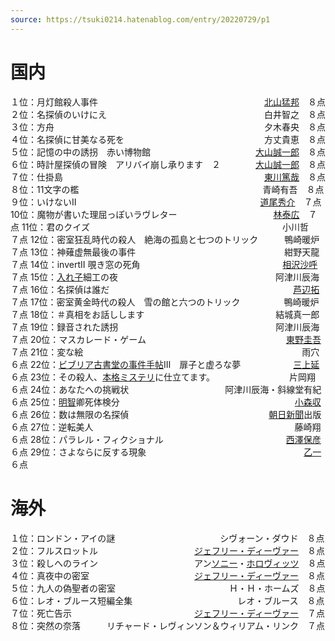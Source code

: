 ```yaml
---
source: https://tsuki0214.hatenablog.com/entry/20220729/p1
---
```

# 国内

１位：月灯館殺人事件　　　　　　　　　　　　　　　　　　　[北山猛邦](https://d.hatena.ne.jp/keyword/%CB%CC%BB%B3%CC%D4%CB%AE)　８点
２位：名探偵のいけにえ　　　　　　　　　　　　　　　　　　白井智之　８点
３位：方舟　　　　　　　　　　　　　　　　　　　　　　　　夕木春央　８点
４位：名探偵に甘美なる死を　　　　　　　　　　　　　　　　方丈貴恵　８点
５位：記憶の中の誘拐　赤い博物館　　　　　　　　　　　　[大山誠一郎](https://d.hatena.ne.jp/keyword/%C2%E7%BB%B3%C0%BF%B0%EC%CF%BA)　８点
６位：時計屋探偵の冒険　アリバイ崩し承ります　２　　　　[大山誠一郎](https://d.hatena.ne.jp/keyword/%C2%E7%BB%B3%C0%BF%B0%EC%CF%BA)　８点
７位：仕掛島　　　　　　　　　　　　　　　　　　　　　　　[東川篤哉](https://d.hatena.ne.jp/keyword/%C5%EC%C0%EE%C6%C6%BA%C8)　８点
８位：11文字の檻　　　　　　　　　　　　　　　　　　　　　青崎有吾　８点
９位：いけないⅡ　　　　　　　　　　　　　　　　　　　　　[道尾秀介](https://d.hatena.ne.jp/keyword/%C6%BB%C8%F8%BD%A8%B2%F0)　７点
10位：魔物が書いた理屈っぽいラヴレター　　　　　　　　　　　[林泰広](https://d.hatena.ne.jp/keyword/%CE%D3%C2%D9%B9%AD)　７点
11位：君のクイズ　　　　　　　　　　　　　　　　　　　　　　小川哲　７点
12位：密室狂乱時代の殺人　絶海の孤島と七つのトリック　　　鴨崎暖炉　７点
13位：神薙虚無最後の事件　　　　　　　　　　　　　　　　　紺野天龍　７点
14位：invertⅡ 覗き窓の死角　　　　　　　　　　　　　　　 　[相沢沙呼](https://d.hatena.ne.jp/keyword/%C1%EA%C2%F4%BA%BB%B8%C6)　７点
15位：[入れ子](https://d.hatena.ne.jp/keyword/%C6%FE%A4%EC%BB%D2)細工の夜　　　　　　　　　　　　　　　　　　阿津川辰海　７点
16位：名探偵は誰だ　　　　　　　　　　　　　　　　　　　　　[芦辺拓](https://d.hatena.ne.jp/keyword/%B0%B2%CA%D5%C2%F3)　７点
17位：密室黄金時代の殺人　雪の館と六つのトリック　　　　　鴨崎暖炉　７点
18位：＃真相をお話しします　　　　　　　　　　　　　　　結城真一郎　７点
19位：録音された誘拐　　　　　　　　　　　　　　　　　　阿津川辰海　７点
20位：マスカレード・ゲーム　　　　　　　　　　　　　　　　[東野圭吾](https://d.hatena.ne.jp/keyword/%C5%EC%CC%EE%B7%BD%B8%E3)　７点
21位：変な絵　　　　　　　　　　　　　　　　　　　　　　　　　雨穴　６点
22位：[ビブリア古書堂の事件手帖](https://d.hatena.ne.jp/keyword/%A5%D3%A5%D6%A5%EA%A5%A2%B8%C5%BD%F1%C6%B2%A4%CE%BB%F6%B7%EF%BC%EA%C4%A1)Ⅲ　扉子と虚ろな夢　　　　　　[三上延](https://d.hatena.ne.jp/keyword/%BB%B0%BE%E5%B1%E4)　６点
23位：その殺人、[本格ミステリ](https://d.hatena.ne.jp/keyword/%CB%DC%B3%CA%A5%DF%A5%B9%A5%C6%A5%EA)に仕立てます。　　　　　　　　　片岡翔　６点
24位：あなたへの挑戦状　　　　　　　　　　　阿津川辰海・斜線堂有紀　６点
25位：[明智](https://d.hatena.ne.jp/keyword/%CC%C0%C3%D2)卿死体検分　　　　　　　　　　　　　　　　　　　　[小森収](https://d.hatena.ne.jp/keyword/%BE%AE%BF%B9%BC%FD)　６点
26位：数は無限の名探偵　　　　　　　　　　　　　　　　[朝日新聞](https://d.hatena.ne.jp/keyword/%C4%AB%C6%FC%BF%B7%CA%B9)出版　６点
27位：逆転美人　　　　　　　　　　　　　　　　　　　　　　　藤崎翔　６点
28位：パラレル・フィクショナル　　　　　　　　　　　　　　[西澤保彦](https://d.hatena.ne.jp/keyword/%C0%BE%DF%B7%CA%DD%C9%A7)　６点
29位：さよならに反する現象　　　　　　　　　　　　　　　　　　[乙一](https://d.hatena.ne.jp/keyword/%B2%B5%B0%EC)　６点
　
# 海外

１位：ロンドン・アイの謎　　　　　　　　　　　　シヴォーン・ダウド　８点
２位：フルスロットル　　　　　　　　　　　[ジェフリー・ディーヴァー](https://d.hatena.ne.jp/keyword/%A5%B8%A5%A7%A5%D5%A5%EA%A1%BC%A1%A6%A5%C7%A5%A3%A1%BC%A5%F4%A5%A1%A1%BC)　８点
３位：殺しへのライン　　　　　　　　　　　アン[ソニー](https://d.hatena.ne.jp/keyword/%A5%BD%A5%CB%A1%BC)・[ホロヴィッツ](https://d.hatena.ne.jp/keyword/%A5%DB%A5%ED%A5%F4%A5%A3%A5%C3%A5%C4)　８点
４位：真夜中の密室　　　　　　　　　　　　[ジェフリー・ディーヴァー](https://d.hatena.ne.jp/keyword/%A5%B8%A5%A7%A5%D5%A5%EA%A1%BC%A1%A6%A5%C7%A5%A3%A1%BC%A5%F4%A5%A1%A1%BC)　８点
５位：九人の偽聖者の密室　　　　　　　　　　　　　Ｈ・Ｈ・ホームズ　８点
６位：レオ・ブルース短編全集　　　　　　　　　　　　レオ・ブルース　８点
７位：死亡告示　　　　　　　　　　　　　　[ジェフリー・ディーヴァー](https://d.hatena.ne.jp/keyword/%A5%B8%A5%A7%A5%D5%A5%EA%A1%BC%A1%A6%A5%C7%A5%A3%A1%BC%A5%F4%A5%A1%A1%BC)　７点
８位：突然の奈落　　　リチャード・レヴィンソン＆ウィリアム・リンク　７点

